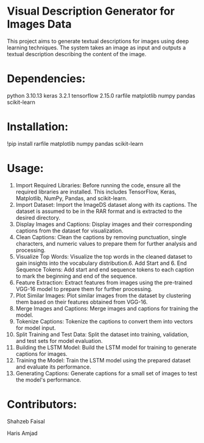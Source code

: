# Visual Description Generator for Images Data

This project aims to generate textual descriptions for images using deep learning techniques. The system takes an image as input and outputs a textual description describing the content of the image.

# Dependencies:
python 3.10.13
keras 3.2.1
tensorflow 2.15.0
rarfile
matplotlib
numpy
pandas
scikit-learn

# Installation:
!pip install rarfile matplotlib numpy pandas scikit-learn

# Usage:
1. Import Required Libraries: Before running the code, ensure all the required libraries are installed. This includes TensorFlow, Keras, Matplotlib, NumPy, Pandas, and scikit-learn.
2. Import Dataset: Import the ImageDS dataset along with its captions. The dataset is assumed to be in the RAR format and is extracted to the desired directory.
3. Display Images and Captions: Display images and their corresponding captions from the dataset for visualization.
4. Clean Captions: Clean the captions by removing punctuation, single characters, and numeric values to prepare them for further analysis and processing.
5. Visualize Top Words: Visualize the top words in the cleaned dataset to gain insights into the vocabulary distribution.6. Add Start and 6. End Sequence Tokens: Add start and end sequence tokens to each caption to mark the beginning and end of the sequence.
7. Feature Extraction: Extract features from images using the pre-trained VGG-16 model to prepare them for further processing.
8. Plot Similar Images: Plot similar images from the dataset by clustering them based on their features obtained from VGG-16.
9. Merge Images and Captions: Merge images and captions for training the model.
10. Tokenize Captions: Tokenize the captions to convert them into vectors for model input.
11. Split Training and Test Data: Split the dataset into training, validation, and test sets for model evaluation.
12. Building the LSTM Model: Build the LSTM model for training to generate captions for images.
13. Training the Model: Train the LSTM model using the prepared dataset and evaluate its performance.
14. Generating Captions: Generate captions for a small set of images to test the model's performance.

# Contributors:
Shahzeb Faisal

Haris Amjad
